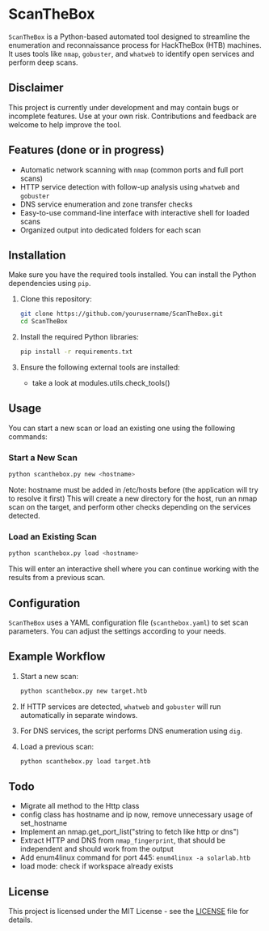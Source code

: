 # ScanTheBox

`ScanTheBox` is a Python-based automated tool designed to streamline the enumeration and reconnaissance process for HackTheBox (HTB) machines. It uses tools like `nmap`, `gobuster`, and `whatweb` to identify open services and perform deep scans.

## Disclaimer
This project is currently under development and may contain bugs or incomplete features. Use at your own risk. Contributions and feedback are welcome to help improve the tool.

## Features (done or in progress)

- Automatic network scanning with `nmap` (common ports and full port scans)
- HTTP service detection with follow-up analysis using `whatweb` and `gobuster`
- DNS service enumeration and zone transfer checks
- Easy-to-use command-line interface with interactive shell for loaded scans
- Organized output into dedicated folders for each scan

## Installation

Make sure you have the required tools installed. You can install the Python dependencies using `pip`.

1. Clone this repository:

   ```bash
   git clone https://github.com/yourusername/ScanTheBox.git
   cd ScanTheBox
   ```

2. Install the required Python libraries:

   ```bash
   pip install -r requirements.txt
   ```

3. Ensure the following external tools are installed:
   - take a look at modules.utils.check_tools()

## Usage

You can start a new scan or load an existing one using the following commands:

### Start a New Scan

```bash
python scanthebox.py new <hostname>
```

Note: hostname must be added in /etc/hosts before (the application will try to resolve it first)
This will create a new directory for the host, run an nmap scan on the target, and perform other checks depending on the services detected.

### Load an Existing Scan

```bash
python scanthebox.py load <hostname>
```

This will enter an interactive shell where you can continue working with the results from a previous scan.

## Configuration

`ScanTheBox` uses a YAML configuration file (`scanthebox.yaml`) to set scan parameters. You can adjust the settings according to your needs.

## Example Workflow

1. Start a new scan:
   ```bash
   python scanthebox.py new target.htb
   ```

2. If HTTP services are detected, `whatweb` and `gobuster` will run automatically in separate windows.

3. For DNS services, the script performs DNS enumeration using `dig`.

4. Load a previous scan:
   ```bash
   python scanthebox.py load target.htb
   ```

## Todo
* Migrate all method to the Http class
* config class has hostname and ip now, remove unnecessary usage of set_hostname
* Implement an nmap.get_port_list("string to fetch like http or dns")
* Extract HTTP and DNS from `nmap_fingerprint`, that should be independent and should work from the output
* Add enum4linux command for port 445: `enum4linux -a solarlab.htb`
* load mode: check if workspace already exists

## License

This project is licensed under the MIT License - see the [LICENSE](LICENSE) file for details.